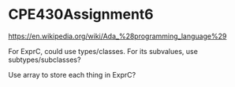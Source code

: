 # CPE430Assignment6

https://en.wikipedia.org/wiki/Ada_%28programming_language%29

For ExprC, could use types/classes. For its subvalues, use subtypes/subclasses?

Use array to store each thing in ExprC?
